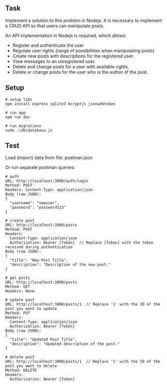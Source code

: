 ## Task
Implement a solution to this problem in Nodejs.
It is necessary to implement a CRUD API so that users can manipulate posts.

An API implementation in Nodejs is required, which allows:
- Register and authenticate the user
- Regulate user rights (range of possibilities when manipulating posts)
- Create new posts with descriptions for the registered user.
- View messages to an unregistered user.
- Delete and change posts for a user with available rights.
- Delete or change posts for the user who is the author of the post.

## Setup
```
# setup libs
npm install express sqlite3 bcryptjs jsonwebtoken

# run app
npm run dev

# run migrations
node .\db\database.js
```

## Test

Load (import) data from file: postman.json 

Or run separate postman queries:
```
# auth
URL: http://localhost:3000/auth/login
Method: POST
Headers: Content-Type: application/json
Body (raw JSON):
{
  "username": "newuser",
  "password": "password123"
}

# create post
URL: http://localhost:3000/posts
Method: POST
Headers:
  Content-Type: application/json
  Authorization: Bearer [Token]  // Replace [Token] with the token received during authentication
Body (raw JSON):
{
  "title": "New Post Title",
  "description": "Description of the new post."
}

# get posts
URL: http://localhost:3000/posts
Method: GET
Headers: None

# update post
URL: http://localhost:3000/posts/1  // Replace '1' with the ID of the post you want to update
Method: PUT
Headers:
  Content-Type: application/json
  Authorization: Bearer [Token]
Body (raw JSON):
{
  "title": "Updated Post Title",
  "description": "Updated description of the post."
}

# delete post
URL: http://localhost:3000/posts/1  // Replace '1' with the ID of the post you want to delete
Method: DELETE
Headers:
  Authorization: Bearer [Token]
```